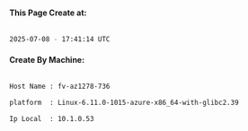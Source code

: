 
   
#### This Page Create at:

```bash

2025-07-08 - 17:41:14 UTC

```

#### Create By Machine:

```bash

Host Name : fv-az1278-736

platform  : Linux-6.11.0-1015-azure-x86_64-with-glibc2.39

Ip Local  : 10.1.0.53

```

